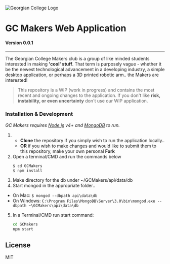![Georgian College Logo](http://cdn.agilitycms.com/dine-on-campus/Georgian/HomeTheme/Logo2014.jpg "Georgian College")
# GC Makers Web Application
#### Version 0.0.1
------------------------------------------------------------------------
The Georgian College Makers club is a group of like minded students interested in making **'cool' stuff**. That term is purposely vague - whether it be the newest technological advancement in a developing industry, a simple desktop application, or perhaps a 3D printed robotic arm.. the Makers are interested!
> This repository is a WIP (work in progress) and contains the most recent and ongoing changes to the application. If you don't like **risk, instability, or even uncertainty** don't use our WIP application.

### Installation & Development

*GC Makers requires [Node.js](https://nodejs.org/) v4+ and [MongoDB](https://www.mongodb.com/) to run.*


1. - **Clone** the repository if you simply wish to run the application locally..
   - **OR** if you wish to make changes and would like to submit them to this repository, make your own personal **Fork**
2. Open a terminal/CMD and run the commands below
    ```sh
    $ cd GCMakers
    $ npm install
    ```
3. Make directory for the db under ~/GCMakers/api/data/db
4. Start mongod in the appropriate folder.. 
- On Mac: ```$ mongod --dbpath api\data\db```
- On Windows: ```C:\Program Files\MongoDB\Server\3.0\bin\mongod.exe --dbpath ~\GCMakers\api\data\db```
5. In a Terminal/CMD run start command:
    ```sh
    cd GCMakers
    npm start
    ```


License
----

MIT
